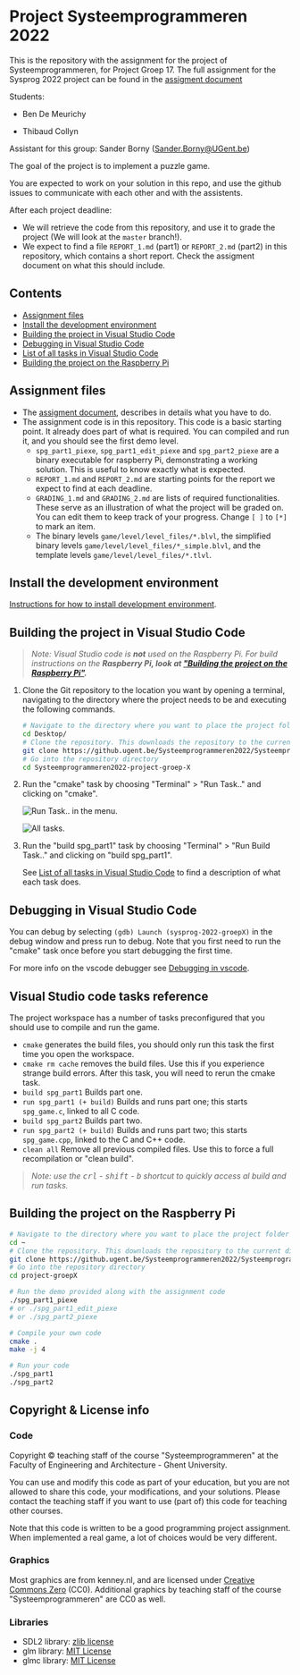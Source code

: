 # Project Systeemprogrammeren 2022

This is the repository with the assignment for the project of Systeemprogrammeren, for Project Groep 17.
The full assignment for the Sysprog 2022 project can be found in the [assigment document](https://github.ugent.be/Systeemprogrammeren/docs/blob/master/project_sysprog22_opgave.pdf)

Students:

* Ben De Meurichy

* Thibaud Collyn


Assistant for this group: Sander Borny (Sander.Borny@UGent.be)

The goal of the project is to implement a puzzle game.

You are expected to work on your solution in this repo, and use the github issues to communicate with each other and with the assistents.

After each project deadline:

* We will retrieve the code from this repository, and use it to grade the project (We will look at the `master` branch!).
* We expect to find a file `REPORT_1.md` (part1) or `REPORT_2.md` (part2) in this repository, which contains a short report. Check the assigment document on what this should include.

## Contents

* [Assignment files](#files)
* [Install the development environment](#devenv)
* [Building the project in Visual Studio Code](#build-vscode)
* [Debugging in Visual Studio Code](#debug-vscode)
* [List of all tasks in Visual Studio Code](#tasks-reference)
* [Building the project on the Raspberry Pi](#build-raspi)

## Assignment files<a name="files"></a>

* The [assigment document](https://github.ugent.be/Systeemprogrammeren/docs/blob/master/project_sysprog22_opgave.pdf), describes in details what you have to do.
* The assignment code is in this repository. This code is a basic starting point. It already does part of what is required. You can compiled and run it, and you should see the first demo level.
  * `spg_part1_piexe`, `spg_part1_edit_piexe` and `spg_part2_piexe` are a binary executable for raspberry Pi, demonstrating a working solution. This is useful to know exactly what is expected.
  * `REPORT_1.md` and `REPORT_2.md` are starting points for the report we expect to find at each deadline.
  * `GRADING_1.md` and `GRADING_2.md` are lists of required functionalities. These serve as an illustration of what the project will be graded on. You can edit them to keep track of your progress. Change `[ ]` to `[*]` to mark an item.
  * The binary levels `game/level/level_files/*.blvl`, the simplified binary levels `game/level/level_files/*_simple.blvl`, and the template levels `game/level/level_files/*.tlvl`.

## Install the development environment<a name="devenv"></a>

[Instructions for how to install development environment](https://github.ugent.be/Systeemprogrammeren/docs#how-to-install-the-development-environment).

## Building the project in Visual Studio Code<a name="build-vscode"></a>

> *Note: Visual Studio code is **not** used on the Raspberry Pi. For build instructions on the **Raspberry Pi, look at ["Building the project on the Raspberry Pi"](#build-raspi).***

1. Clone the Git repository to the location you want by opening a terminal, navigating to the directory where the project needs to be and executing the following commands.

   ```bash
   # Navigate to the directory where you want to place the project folder
   cd Desktop/
   # Clone the repository. This downloads the repository to the current directory.
   git clone https://github.ugent.be/Systeemprogrammeren2022/Systeemprogrammeren2022-project-groep-X.git
   # Go into the repository directory
   cd Systeemprogrammeren2022-project-groep-X
   ```
2. Run the "cmake" task by choosing "Terminal" > "Run Task.." and clicking on "cmake".

   ![Run Task.. in the menu.](https://github.ugent.be/Systeemprogrammeren/docs/blob/master/img/tasks-menu.png)

   ![All tasks.](https://github.ugent.be/Systeemprogrammeren/docs/blob/master/img/tasks-dropdown.png)

3. Run the "build spg_part1" task by choosing "Terminal" > "Run Build Task.." and clicking on "build spg_part1".

   See [List of all tasks in Visual Studio Code](#tasks-reference) to find a description of what each task does.

## Debugging in Visual Studio Code<a name="debug-vscode"></a>

You can debug by selecting `(gdb) Launch (sysprog-2022-groepX)` in the debug window and press run to debug. Note that you first need to run the "cmake" task once before you start debugging the first time.

For more info on the vscode debugger see [Debugging in vscode](https://code.visualstudio.com/docs/editor/debugging).

## Visual Studio code tasks reference<a name="tasks-reference"></a>

The project workspace has a number of tasks preconfigured that you should use to compile and run the game.

* `cmake` generates the build files, you should only run this task the first time you open the workspace.
* `cmake rm cache` removes the build files. Use this if you experience strange build errors. After this task, you will need to rerun the cmake task.
* `build spg_part1` Builds part one.
* `run spg_part1 (+ build)` Builds and runs part one; this starts `spg_game.c`, linked to all C code.
* `build spg_part2` Builds part two.
* `run spg_part2 (+ build)` Builds and runs part two; this starts `spg_game.cpp`, linked to the C and C++ code.
* `clean all` Remove all previous compiled files. Use this to force a full recompilation or "clean build".

> *Note: use the <kbd>crl</kbd> - <kbd>shift</kbd> - <kbd>b</kbd> shortcut to quickly access al build and run tasks.*

## Building the project on the Raspberry Pi<a name="build-raspi"></a>

```bash
# Navigate to the directory where you want to place the project folder
cd ~
# Clone the repository. This downloads the repository to the current directory.
git clone https://github.ugent.be/Systeemprogrammeren2022/Systeemprogrammeren2022-project-groep-X.git
# Go into the repository directory
cd project-groepX

# Run the demo provided along with the assignment code
./spg_part1_piexe
# or ./spg_part1_edit_piexe
# or ./spg_part2_piexe

# Compile your own code
cmake .
make -j 4

# Run your code
./spg_part1
./spg_part2
```

## Copyright & License info

### Code

Copyright © teaching staff of the course "Systeemprogrammeren" at the Faculty of Engineering and Architecture - Ghent University.

You can use and modify this code as part of your education, but you are not allowed to share this code, your modifications, and your solutions.
Please contact the teaching staff if you want to use (part of) this code for teaching other courses.

Note that this code is written to be a good programming project assignment.
When implemented a real game, a lot of choices would be very different.

### Graphics

Most graphics are from kenney.nl, and are licensed under [Creative Commons Zero](https://creativecommons.org/choose/zero/) (CC0). Additional graphics by teaching staff of the course "Systeemprogrammeren" are CC0 as well.

### Libraries

* SDL2 library: [zlib license](https://www.zlib.net/zlib_license.html)
* glm library: [MIT License](https://mit-license.org/)
* glmc library:  [MIT License](https://mit-license.org/)